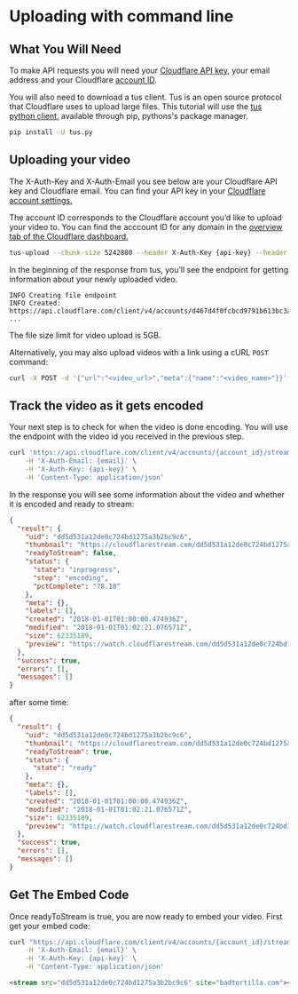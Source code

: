 # Uploading with command line

## What You Will Need

To make API requests you will need your [Cloudflare API key](https://www.cloudflare.com/a/account/my-account), your email address and your Cloudflare [account ID](https://www.cloudflare.com/a/overview/).

You will also need to download a tus client. Tus is an open source protocol that Cloudflare uses to upload large files.
This tutorial will use the [tus python client](https://github.com/tus/tus-py-client), available through pip, pythons's package manager.

```bash
pip install -U tus.py
```

## Uploading your video

The X-Auth-Key and X-Auth-Email you see below are your Cloudflare API key and Cloudflare email. You can  find your API key in your [Cloudflare account settings.](https://www.cloudflare.com/a/account/my-account)

The account ID corresponds to the Cloudflare account you’d like to upload your video to. You can find the acccount ID for any domain in the [overview tab of the Cloudflare dashboard.](https://www.cloudflare.com/a/overview/)

```bash
tus-upload --chunk-size 5242880 --header X-Auth-Key {api-key} --header X-Auth-Email {email} {path-to-video} https://api.cloudflare.com/client/v4/accounts/{account_id}/stream
```

In the beginning of the response from tus, you’ll see the endpoint for getting information about your newly uploaded video.

    INFO Creating file endpoint
    INFO Created: https://api.cloudflare.com/client/v4/accounts/d467d4f0fcbcd9791b613bc3a9599cdc/stream/dd5d531a12de0c724bd1275a3b2bc9c6
    ...

The file size limit for video upload is 5GB.

Alternatively, you may also upload videos with a link using a cURL `POST` command:

```bash
curl -X POST -d '{"url":"<video_url>","meta":{"name":"<video_name>"}}' -H "X-Auth-Key: <api-key>" -H "X-Auth-Email: {email}" https://api.cloudflare.com/client/v4/accounts/{account_id}/stream/copy
```

## Track the video as it gets encoded

Your next step is to check for when the video is done encoding. You will use the endpoint with the video id you received in the previous step.

```bash
curl 'https://api.cloudflare.com/client/v4/accounts/{account_id}/stream/{video-id}' \
    -H 'X-Auth-Email: {email}' \
    -H 'X-Auth-Key: {api-key}' \
    -H 'Content-Type: application/json'
```

In the response you will see some information about the video and whether it is encoded and ready to stream:

```json
{
  "result": {
    "uid": "dd5d531a12de0c724bd1275a3b2bc9c6",
    "thumbnail": "https://cloudflarestream.com/dd5d531a12de0c724bd1275a3b2bc9c6/thumbnails/thumb.png",
    "readyToStream": false,
    "status": {
      "state": "inprogress",
      "step": "encoding",
      "pctComplete": "78.18"
    },
    "meta": {},
    "labels": [],
    "created": "2018-01-01T01:00:00.474936Z",
    "modified": "2018-01-01T01:02:21.076571Z",
    "size": 62335189,
    "preview": "https://watch.cloudflarestream.com/dd5d531a12de0c724bd1275a3b2bc9c6"
  },
  "success": true,
  "errors": [],
  "messages": []
}
```

after some time:

```json
{
  "result": {
    "uid": "dd5d531a12de0c724bd1275a3b2bc9c6",
    "thumbnail": "https://cloudflarestream.com/dd5d531a12de0c724bd1275a3b2bc9c6/thumbnails/thumb.png",
    "readyToStream": true,
    "status": {
      "state": "ready"
    },
    "meta": {},
    "labels": [],
    "created": "2018-01-01T01:00:00.474936Z",
    "modified": "2018-01-01T01:02:21.076571Z",
    "size": 62335189,
    "preview": "https://watch.cloudflarestream.com/dd5d531a12de0c724bd1275a3b2bc9c6"
  },
  "success": true,
  "errors": [],
  "messages": []
}
```

## Get The Embed Code

Once readyToStream is true, you are now ready to embed your video. First get your embed code:

```bash
curl "https://api.cloudflare.com/client/v4/accounts/{account_id}/stream/{video-id}/embed" \
    -H 'X-Auth-Email: {email}' \
    -H 'X-Auth-Key: {api-key}' \
    -H 'Content-Type: application/json'
```

```html
<stream src="dd5d531a12de0c724bd1275a3b2bc9c6" site="badtortilla.com"></stream><script data-cfasync="false" defer type="text/javascript" src="https://embed.cloudflarestream.com/embed/r4xu.fla9.latest.js?video=0337fcdb00cccdce2a2e83681e1c616c"></script>
```
